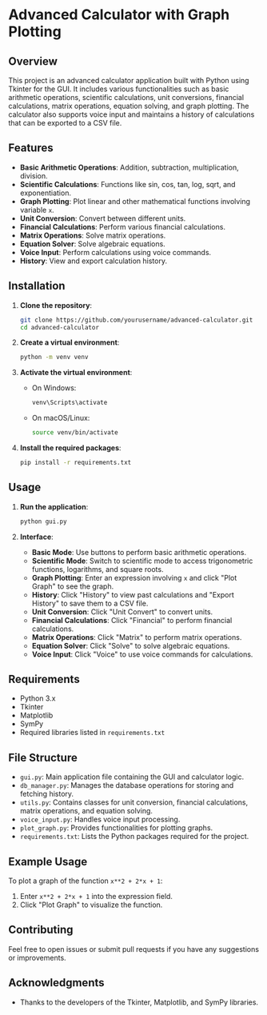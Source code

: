 # Advanced Calculator with Graph Plotting

## Overview
This project is an advanced calculator application built with Python using Tkinter for the GUI. It includes various functionalities such as basic arithmetic operations, scientific calculations, unit conversions, financial calculations, matrix operations, equation solving, and graph plotting. The calculator also supports voice input and maintains a history of calculations that can be exported to a CSV file.

## Features
- **Basic Arithmetic Operations**: Addition, subtraction, multiplication, division.
- **Scientific Calculations**: Functions like sin, cos, tan, log, sqrt, and exponentiation.
- **Graph Plotting**: Plot linear and other mathematical functions involving variable `x`.
- **Unit Conversion**: Convert between different units.
- **Financial Calculations**: Perform various financial calculations.
- **Matrix Operations**: Solve matrix operations.
- **Equation Solver**: Solve algebraic equations.
- **Voice Input**: Perform calculations using voice commands.
- **History**: View and export calculation history.

## Installation
1. **Clone the repository**:
    ```bash
    git clone https://github.com/yourusername/advanced-calculator.git
    cd advanced-calculator
    ```

2. **Create a virtual environment**:
    ```bash
    python -m venv venv
    ```

3. **Activate the virtual environment**:
    - On Windows:
      ```bash
      venv\Scripts\activate
      ```
    - On macOS/Linux:
      ```bash
      source venv/bin/activate
      ```

4. **Install the required packages**:
    ```bash
    pip install -r requirements.txt
    ```

## Usage
1. **Run the application**:
    ```bash
    python gui.py
    ```

2. **Interface**:
    - **Basic Mode**: Use buttons to perform basic arithmetic operations.
    - **Scientific Mode**: Switch to scientific mode to access trigonometric functions, logarithms, and square roots.
    - **Graph Plotting**: Enter an expression involving `x` and click "Plot Graph" to see the graph.
    - **History**: Click "History" to view past calculations and "Export History" to save them to a CSV file.
    - **Unit Conversion**: Click "Unit Convert" to convert units.
    - **Financial Calculations**: Click "Financial" to perform financial calculations.
    - **Matrix Operations**: Click "Matrix" to perform matrix operations.
    - **Equation Solver**: Click "Solve" to solve algebraic equations.
    - **Voice Input**: Click "Voice" to use voice commands for calculations.

## Requirements
- Python 3.x
- Tkinter
- Matplotlib
- SymPy
- Required libraries listed in `requirements.txt`

## File Structure
- `gui.py`: Main application file containing the GUI and calculator logic.
- `db_manager.py`: Manages the database operations for storing and fetching history.
- `utils.py`: Contains classes for unit conversion, financial calculations, matrix operations, and equation solving.
- `voice_input.py`: Handles voice input processing.
- `plot_graph.py`: Provides functionalities for plotting graphs.
- `requirements.txt`: Lists the Python packages required for the project.

## Example Usage

To plot a graph of the function `x**2 + 2*x + 1`:

1. Enter `x**2 + 2*x + 1` into the expression field.
2. Click "Plot Graph" to visualize the function.

## Contributing
Feel free to open issues or submit pull requests if you have any suggestions or improvements.

## Acknowledgments
- Thanks to the developers of the Tkinter, Matplotlib, and SymPy libraries.
